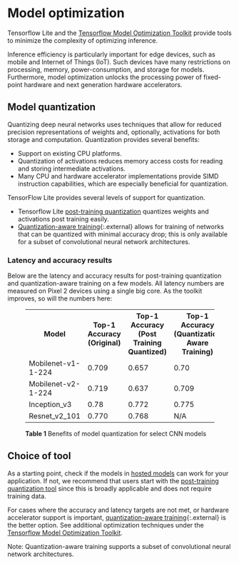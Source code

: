 # Model optimization

Tensorflow Lite and the
[Tensorflow Model Optimization Toolkit](https://www.tensorflow.org/model_optimization)
provide tools to minimize the complexity of optimizing inference.

Inference efficiency is particularly important for edge devices, such as mobile
and Internet of Things (IoT). Such devices have many restrictions on processing,
memory, power-consumption, and storage for models. Furthermore, model
optimization unlocks the processing power of fixed-point hardware and next
generation hardware accelerators.

## Model quantization

Quantizing deep neural networks uses techniques that allow for reduced precision
representations of weights and, optionally, activations for both storage and
computation. Quantization provides several benefits:

* Support on existing CPU platforms.
* Quantization of activations reduces memory access costs for reading and storing intermediate activations.
* Many CPU and hardware accelerator implementations provide SIMD instruction capabilities, which are especially beneficial for quantization.

TensorFlow Lite provides several levels of support for quantization.

*   Tensorflow Lite [post-training quantization](post_training_quantization.md)
    quantizes weights and activations post training easily.
*   [Quantization-aware training](https://github.com.cnpmjs.org/tensorflow/tensorflow/tree/r1.13/tensorflow/contrib/quantize){:.external}
    allows for training of networks that can be quantized with minimal accuracy
    drop; this is only available for a subset of convolutional neural network
    architectures.

### Latency and accuracy results

Below are the latency and accuracy results for post-training quantization and
quantization-aware training on a few models. All latency numbers are measured on
Pixel&nbsp;2 devices using a single big core. As the toolkit improves, so will the numbers here:

<figure>
  <table>
    <tr>
      <th>Model</th>
      <th>Top-1 Accuracy (Original) </th>
      <th>Top-1 Accuracy (Post Training Quantized) </th>
      <th>Top-1 Accuracy (Quantization Aware Training) </th>
      <th>Latency (Original) (ms) </th>
      <th>Latency (Post Training Quantized) (ms) </th>
      <th>Latency (Quantization Aware Training) (ms) </th>
      <th> Size (Original) (MB)</th>
      <th> Size (Optimized) (MB)</th>
    </tr> <tr><td>Mobilenet-v1-1-224</td><td>0.709</td><td>0.657</td><td>0.70</td>
      <td>124</td><td>112</td><td>64</td><td>16.9</td><td>4.3</td></tr>
    <tr><td>Mobilenet-v2-1-224</td><td>0.719</td><td>0.637</td><td>0.709</td>
      <td>89</td><td>98</td><td>54</td><td>14</td><td>3.6</td></tr>
   <tr><td>Inception_v3</td><td>0.78</td><td>0.772</td><td>0.775</td>
      <td>1130</td><td>845</td><td>543</td><td>95.7</td><td>23.9</td></tr>
   <tr><td>Resnet_v2_101</td><td>0.770</td><td>0.768</td><td>N/A</td>
      <td>3973</td><td>2868</td><td>N/A</td><td>178.3</td><td>44.9</td></tr>
 </table>
  <figcaption>
    <b>Table 1</b> Benefits of model quantization for select CNN models
  </figcaption>
</figure>

## Choice of tool

As a starting point, check if the models in
[hosted models](../guide/hosted_models.md) can work for your application. If
not, we recommend that users start with the
[post-training quantization tool](post_training_quantization.md) since this is
broadly applicable and does not require training data.

For cases where the accuracy and latency targets are not met, or hardware
accelerator support is important,
[quantization-aware training](https://github.com.cnpmjs.org/tensorflow/tensorflow/tree/r1.13/tensorflow/contrib/quantize){:.external}
is the better option. See additional optimization techniques under the
[Tensorflow Model Optimization Toolkit](https://www.tensorflow.org/model_optimization).

Note: Quantization-aware training supports a subset of convolutional neural network architectures.

